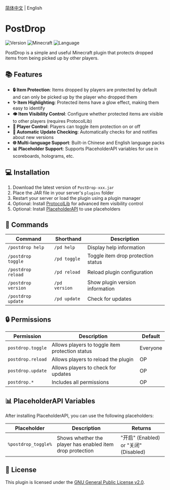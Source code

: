 [简体中文](README.md) | English

# PostDrop
![Version](https://img.shields.io/github/v/release/postyizhan/PostDrop?color=blue&label=Version)
![Minecraft](https://img.shields.io/badge/Minecraft-1.13+-green)
![Language](https://img.shields.io/badge/Language-简体中文|English-orange)

PostDrop is a simple and useful Minecraft plugin that protects dropped items from being picked up by other players.

## 📚 Features

- **🔒 Item Protection**: Items dropped by players are protected by default and can only be picked up by the player who dropped them
- **✨ Item Highlighting**: Protected items have a glow effect, making them easy to identify
- **👁️ Item Visibility Control**: Configure whether protected items are visible to other players (requires ProtocolLib)
- **🔄 Player Control**: Players can toggle item protection on or off
- **🔔 Automatic Update Checking**: Automatically checks for and notifies about new versions
- **🌐 Multi-language Support**: Built-in Chinese and English language packs
- **📊 Placeholder Support**: Supports PlaceholderAPI variables for use in scoreboards, holograms, etc.

## 💻 Installation

1. Download the latest version of `PostDrop-xxx.jar`
2. Place the JAR file in your server's `plugins` folder
3. Restart your server or load the plugin using a plugin manager
4. Optional: Install [ProtocolLib](https://www.spigotmc.org/resources/protocollib.1997) for advanced item visibility control
5. Optional: Install [PlaceholderAPI](https://www.spigotmc.org/resources/placeholderapi.6245) to use placeholders

## 🔧 Commands

| Command | Shorthand | Description |
|---------|-----------|-------------|
| `/postdrop help` | `/pd help` | Display help information |
| `/postdrop toggle` | `/pd toggle` | Toggle item drop protection status |
| `/postdrop reload` | `/pd reload` | Reload plugin configuration |
| `/postdrop version` | `/pd version` | Show plugin version information |
| `/postdrop update` | `/pd update` | Check for updates |

## 🔒 Permissions

| Permission | Description | Default |
|------------|-------------|---------|
| `postdrop.toggle` | Allows players to toggle item protection status | Everyone |
| `postdrop.reload` | Allows players to reload the plugin | OP |
| `postdrop.update` | Allows players to check for updates | OP |
| `postdrop.*` | Includes all permissions | OP |

## 📊 PlaceholderAPI Variables

After installing PlaceholderAPI, you can use the following placeholders:

| Placeholder | Description | Returns |
|-------------|-------------|---------|
| `%postdrop_toggle%` | Shows whether the player has enabled item drop protection | "开启" (Enabled) or "关闭" (Disabled) |

## 📜 License

This plugin is licensed under the [GNU General Public License v2.0](LICENSE). 
